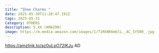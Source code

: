 ```yaml
---
title: "Shoe Charms "
date: 2025-05-30T11:28:47.191Z
tags: 2025-05-31
Category: OTHERS
description: 5.XX (AMAZON)
image: https://m.media-amazon.com/images/I/71RkNK6mblL._AC_SY500_.jpg
---
```

https://amzlink.to/az0uLpO72lKJu       AD